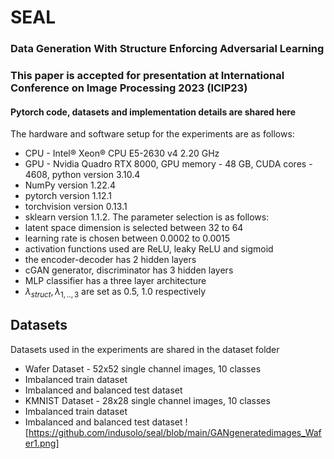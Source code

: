 # SEAL
### Data Generation With Structure Enforcing Adversarial Learning
### This paper is accepted for presentation at International Conference on Image Processing 2023 (ICIP23)
#### Pytorch code, datasets and implementation details are shared here
The hardware and software setup for the experiments are as follows:
* CPU - Intel® Xeon® CPU E5-2630 v4 2.20 GHz
* GPU - Nvidia Quadro RTX 8000, GPU memory - 48 GB, CUDA cores - 4608, python version 3.10.4
* NumPy version 1.22.4
* pytorch version 1.12.1
* torchvision version 0.13.1
* sklearn version 1.1.2. 
The parameter selection is as follows: 
* latent space dimension is selected between 32 to 64
* learning rate is chosen between 0.0002 to 0.0015
* activation functions used are ReLU, leaky ReLU and sigmoid
* the encoder-decoder has 2 hidden layers
* cGAN generator, discriminator has 3 hidden layers
* MLP classifier has a three layer architecture 
* $\lambda_{struct}, \lambda_{1,..,3}$ are set as 0.5, 1.0 respectively
## Datasets 
Datasets used in the experiments are shared in the dataset folder
- Wafer Dataset - 52x52 single channel images, 10 classes
- Imbalanced train dataset
- Imbalanced and balanced test dataset
- KMNIST Dataset - 28x28 single channel images, 10 classes
- Imbalanced train dataset
- Imbalanced and balanced test dataset
![https://github.com/indusolo/seal/blob/main/GANgeneratedimages_Wafer1.png]
